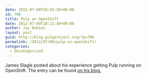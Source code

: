 ```yaml
---
date: 2012-07-09T20:55:50+00:00
id: 706
title: Pulp on OpenShift
date: 2012-07-09T18:11:50+00:00
author: Jay Dobies
layout: post
guid: http://blog.pulpproject.org/?p=706
permalink: /2012/07/09/pulp-on-openshift/
categories:
  - Uncategorized
---
```

<!-- more -->
James Slagle posted about his experience getting Pulp running on OpenShift. The entry can be found <a href="http://blog-slagle.rhcloud.com/?p=13" target="new">on his blog.</a>